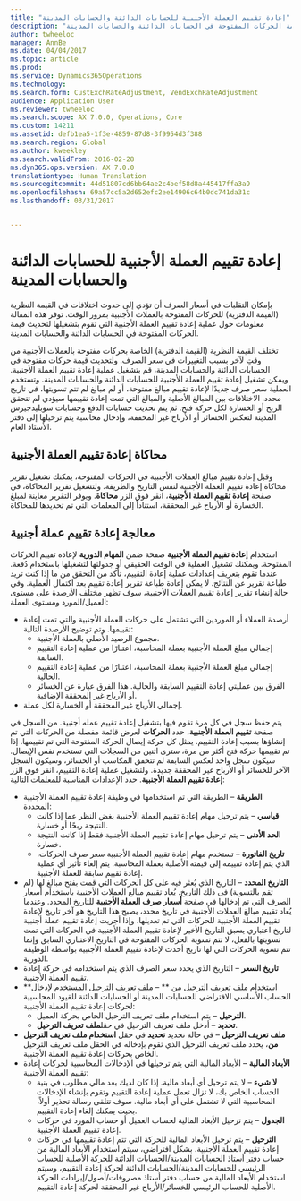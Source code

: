 ```yaml
---
title: "إعادة تقييم العملة الأجنبية للحسابات الدائنة والحسابات المدينة"
description: "بإمكان التقلبات في أسعار الصرف أن تؤدي إلى حدوث اختلافات في القيمة النظرية (القيمة الدفترية) للحركات المفتوحة بالعملات الأجنبية بمرور الوقت. توفر هذه المقالة معلومات حول عملية إعادة تقييم العملة الأجنبية التي تقوم بتشغيلها لتحديث قيمة الحركات المفتوحة في الحسابات الدائنة والحسابات المدينة."
author: twheeloc
manager: AnnBe
ms.date: 04/04/2017
ms.topic: article
ms.prod: 
ms.service: Dynamics365Operations
ms.technology: 
ms.search.form: CustExchRateAdjustment, VendExchRateAdjustment
audience: Application User
ms.reviewer: twheeloc
ms.search.scope: AX 7.0.0, Operations, Core
ms.custom: 14211
ms.assetid: defb1ea5-1f3e-4859-87d8-3f9954d3f388
ms.search.region: Global
ms.author: kweekley
ms.search.validFrom: 2016-02-28
ms.dyn365.ops.version: AX 7.0.0
translationtype: Human Translation
ms.sourcegitcommit: 44d51807cd6bb64ae2c4bef58d8a445417ffa3a9
ms.openlocfilehash: 69a57cc5a2d652efc2ee14906c64b0dc741da31c
ms.lasthandoff: 03/31/2017


---
```


# <a name="foreign-currency-revaluation-for-accounts-payable-and-accounts-receivable"></a>إعادة تقييم العملة الأجنبية للحسابات الدائنة والحسابات المدينة

بإمكان التقلبات في أسعار الصرف أن تؤدي إلى حدوث اختلافات في القيمة النظرية (القيمة الدفترية) للحركات المفتوحة بالعملات الأجنبية بمرور الوقت. توفر هذه المقالة معلومات حول عملية إعادة تقييم العملة الأجنبية التي تقوم بتشغيلها لتحديث قيمة الحركات المفتوحة في الحسابات الدائنة والحسابات المدينة. 

تختلف القيمة النظرية (القيمة الدفترية) الخاصة بحركات مفتوحة بالعملات الأجنبية من وقتٍ لآخر بسبب التغييرات في سعر الصرف. ولتحديث قيمة حركات مفتوحة في الحسابات الدائنة والحسابات المدينة، قم بتشغيل عملية إعادة تقييم العملة الأجنبية. ويمكن تشغيل إعادة تقييم العملة الأجنبية للحسابات الدائنة والحسابات المدينة. وتستخدم العملية سعر صرف جديدًا لإعادة تقييم مبالغ مفتوحة، أو لم مبالغ لم تتم تسويتها، في تاريخ محدد. الاختلافات بين المبالغ الأصلية والمبالغ التي تمت إعادة تقييمها سيؤدي لم تتحقق الربح أو الخسارة لكل حركة فتح. ثم يتم تحديث حسابات الدفع وحسابات سوبليدجيرس المدينة لتعكس الخسائر أو الأرباح غير المحققة، وإدخال محاسبة يتم ترحيلها إلى دفتر الأستاذ العام.

## <a name="simulate-a-foreign-currency-revaluation"></a>محاكاة إعادة تقييم العملة الأجنبية
وقبل إعادة تقييم مبالغ العملات الأجنبية في الحركات المفتوحة، يمكنك تشغيل تقرير محاكاة إعادة تقييم العملة الأجنبية لنفس التاريخ والطريقة. ولتشغيل تقرير المحاكاة، في صفحة **إعادة تقييم العملة الأجنبية**، انقر فوق الزر **محاكاة**. ويوفر التقرير معاينة لمبلغ الخسارة أو الأرباح غير المحققة، استناداً إلى المعلمات التي تم تحديدها للمحاكاة.

## <a name="process-a-foreign-currency-revaluation"></a>معالجة إعادة تقييم عملة أجنبية
استخدام **إعادة تقييم العملة الأجنبية** صفحة ضمن **المهام الدورية** لإعادة تقييم الحركات المفتوحة. ويمكنك تشغيل العملية في الوقت الحقيقي أو جدولتها لتشغيلها باستخدام دُفعة. عندما تقوم بتعريف إعدادات عملية إعادة التقييم، تأكد من التحقق من ما إذا كنت تريد طباعة تقرير عن النتائج. لا يمكن إعادة طباعة تقرير إعادة تقييم بعد اكتمال العملية. وفي حالة إنشاء تقرير إعادة تقييم العملات الأجنبية، سوف تظهر مختلف الأرصدة على مستوى العميل/المورد ومستوى العملة:

-   أرصدة العملاء أو الموردين التي تشتمل على حركات العملة الأجنبية والتي تمت إعادة تقييمها. وتم توضيح الأرصدة التالية:
    -   مجموع الرصيد الأصلي بالعملة الأجنبية.
    -   إجمالي مبلغ العملة الأجنبية ‬بعملة المحاسبة، اعتبارًا من عملية إعادة التقييم السابقة.
    -   إجمالي مبلغ العملة الأجنبية ‬بعملة المحاسبة، اعتبارًا من عملية إعادة التقييم الحالية.
    -   الفرق بين عمليتي إعادة التقييم السابقة والحالية. هذا الفرق عبارة عن الخسائر أو الأرباح غير المحققة الإضافية.
-   إجمالي الأرباح غير المحققة أو الخسارة لكل عملة.

يتم حفظ سجل في كل مرة تقوم فيها بتشغيل إعادة تقييم عمله أجنبية. من السجل في صفحة **تقييم العملة الأجنبية**، حدد **الحركات** لعرض قائمة مفصلة من الحركات التي تم إنشاؤها بسبب إعادة التقييم. يمثل كل حركة إيصال الحركة المفتوحة التي تم تقييمها. إذا تم تقييمها حركة فتح أكثر من مرة، سترى اثنين من السجلات التي تستخدم نفس الإيصال. سيكون سجل واحد لعكس السابقة لم تتحقق المكاسب أو الخسائر، وسيكون السجل الآخر للخسائر أو الأرباح غير المحققة جديدة. ولتشغيل عملية إعادة التقييم، انقر فوق الزر **إعادة تقييم العملة الأجنبية**. حدد الإعدادات المناسبة للمعلمات التالية:

-   **الطريقة** – الطريقة التي تم استخدامها في وظيفة إعادة تقييم العملة الأجنبية المحددة:
    -   **قياسي** – يتم ترحيل مهام إعادة تقييم العملة الأجنبية بغض النظر عما إذا كانت النتيجة ربحًا أو خسارة.
    -   **الحد الأدنى** – يتم ترحيل مهام إعادة تقييم العملة الأجنبية فقط إذا كانت النتيجة خسارة.
    -   **تاريخ الفاتورة** – تستخدم مهام إعادة تقييم العملة الأجنبية سعر صرف الحركات، الذي يتم إعادة تقييمه إلى قيمته الأصلية بعملة المحاسبة. يتم إلغاء تأثير أي عملية إعادة تقييم سابقة للعملة الأجنبية.
-   **التاريخ المحدد** – التاريخ الذي يُعثر فيه على كل الحركات التي قمت بفتح مبالغ لها (لم تقم بالتسوية) في ذلك التاريخ. يُعاد تقييم مبالغ العملات الأجنبية باستخدام أسعار الصرف التي تم إدخالها في صفحة **أسعار صرف العملة الأجنبية** للتاريخ المحدد. وعندما يُعاد تقييم مبالغ العملات الأجنبية في تاريخ محدد، يصبح هذا التاريخ هو آخر تاريخ لإعادة تقييم العملة الأجنبية للحركات التي تم تعديلها. وإذا أجريت إعادة تقييم عملة أجنبية لتاريخ اعتباري يسبق التاريخ الأخير لإعادة تقييم العملة الأجنبية في الحركات التي تمت تسويتها بالفعل، لا تتم تسوية الحركات المفتوحة في التاريخ الاعتباري السابق وإنما تتم تسوية الحركات التي لها تاريخ أحدث لإعادة تقييم العملة الأجنبية بواسطة الوظيفة الدورية.
-   **تاريخ السعر** – التاريخ الذي يحدد سعر الصرف الذي يتم استخدامه في حركة إعادة تقييم العملة الأجنبية.
-   **استخدام ملف تعريف الترحيل من ** – ملف تعريف الترحيل المستخدم لإدخال الحساب الأساسي الافتراضي للحسابات المدينة أو الحسابات الدائنة للقيود المحاسبية لحركات إعادة تقييم العملة الأجنبية:
    -   **الترحيل** – يتم استخدام ملف تعريف الترحيل الخاص بحركة العميل.
    -   **تحديد** – أدخل ملف تعريف الترحيل في حقل**ملف تعريف الترحيل**.
-   **ملف تعريف الترحيل** – في حالة تحديد **تحديد** في حقل **استخدام ملف تعريف الترحيل من**، يحدد ملف تعريف الترحيل الذي تقوم بإدخاله في الحقل ملف تعريف الترحيل الخاص بحركات إعادة تقييم العملة الأجنبية.
-   **الأبعاد المالية** – الأبعاد المالية التي يتم ترحيلها في الإدخالات المحاسبية لحركات إعادة تقييم العملة الأجنبية:
    -   **لا شيء** – لا يتم ترحيل أي أبعاد مالية. إذا كان لديك بعد مالي مطلوب في بنية الحساب الخاص بك، لا تزال تعمل عملية إعادة التقييم وتقوم بإنشاء الإدخالات المحاسبية التي لا تشتمل على أي أبعاد مالية. سوف تتلقى رسالة تحذير أولاً، بحيث يمكنك إلغاء إعادة التقييم.
    -   **الجدول** – يتم ترحيل الأبعاد المالية لحساب العميل أو حساب المورد في حركات إعادة تقييم العملة الأجنبية.
    -   **الترحيل** – يتم ترحيل الأبعاد المالية للحركة التي تتم إعادة تقييمها في حركات إعادة تقييم العملة الأجنبية. بشكل افتراضي، سيتم استخدام الأبعاد المالية من حساب دفتر أستاذ الحسابات المدينة/الحسابات الدائنة للحركة الأصلية للحساب الرئيسي للحسابات المدينة/الحسابات الدائنة لحركة إعادة التقييم، وسيتم استخدام الأبعاد المالية من حساب دفتر أستاذ مصروفات/أصول/إيرادات الحركة الأصلية للحساب الرئيسي للخسائر/الأرباح غير المحققة لحركة إعادة التقييم.



